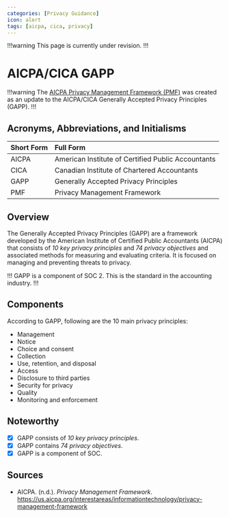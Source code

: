 ```yaml
---
categories: [Privacy Guidance]
icon: alert
tags: [aicpa, cica, privacy]
---
```


!!!warning
This page is currently under revision.
!!!

# AICPA/CICA GAPP

!!!warning
The [AICPA Privacy Management Framework (PMF)](/guidance/aicpa-pmf.md) was created as an update to the AICPA/CICA Generally Accepted Privacy Principles (GAPP).
!!!

## Acronyms, Abbreviations, and Initialisms

Short Form | Full Form
:--- | :---
AICPA | American Institute of Certified Public Accountants
CICA | Canadian Institute of Chartered Accountants
GAPP | Generally Accepted Privacy Principles
PMF | Privacy Management Framework

## Overview

The Generally Accepted Privacy Principles (GAPP) are a framework developed by the American Institute of Certified Public Accountants (AICPA) that consists of *10 key privacy principles* and *74 privacy objectives* and associated methods for measuring and evaluating criteria. It is focused on managing and preventing threats to privacy.

!!!
GAPP is a component of SOC 2. This is the standard in the accounting industry.
!!!

## Components

According to GAPP, following are the 10 main privacy principles:

- Management
- Notice
- Choice and consent
- Collection
- Use, retention, and disposal
- Access
- Disclosure to third parties
- Security for privacy
- Quality
- Monitoring and enforcement

## Noteworthy

- [x] GAPP consists of *10 key privacy principles*.
- [x] GAPP contains *74 privacy objectives*.
- [x] GAPP is a component of SOC.

## Sources

- AICPA. (n.d.). *Privacy Management Framework*. https://us.aicpa.org/interestareas/informationtechnology/privacy-management-framework